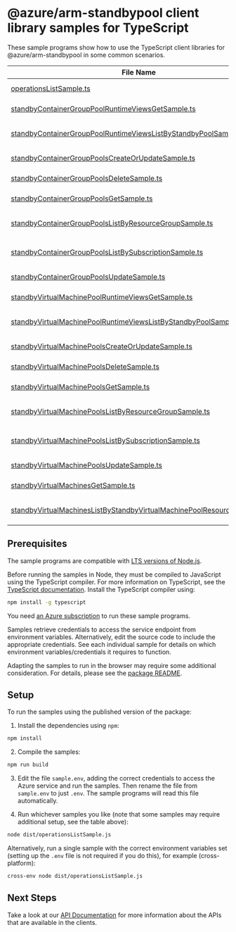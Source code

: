 # @azure/arm-standbypool client library samples for TypeScript

These sample programs show how to use the TypeScript client libraries for @azure/arm-standbypool in some common scenarios.

| **File Name**                                                                                                                                 | **Description**                                                                                                                                                                              |
| --------------------------------------------------------------------------------------------------------------------------------------------- | -------------------------------------------------------------------------------------------------------------------------------------------------------------------------------------------- |
| [operationsListSample.ts][operationslistsample]                                                                                               | list the operations for the provider x-ms-original-file: 2025-03-01/Operations_List.json                                                                                                     |
| [standbyContainerGroupPoolRuntimeViewsGetSample.ts][standbycontainergrouppoolruntimeviewsgetsample]                                           | get a StandbyContainerGroupPoolRuntimeViewResource x-ms-original-file: 2025-03-01/StandbyContainerGroupPoolRuntimeViews_Get.json                                                             |
| [standbyContainerGroupPoolRuntimeViewsListByStandbyPoolSample.ts][standbycontainergrouppoolruntimeviewslistbystandbypoolsample]               | list StandbyContainerGroupPoolRuntimeViewResource resources by StandbyContainerGroupPoolResource x-ms-original-file: 2025-03-01/StandbyContainerGroupPoolRuntimeViews_ListByStandbyPool.json |
| [standbyContainerGroupPoolsCreateOrUpdateSample.ts][standbycontainergrouppoolscreateorupdatesample]                                           | create a StandbyContainerGroupPoolResource x-ms-original-file: 2025-03-01/StandbyContainerGroupPools_CreateOrUpdate.json                                                                     |
| [standbyContainerGroupPoolsDeleteSample.ts][standbycontainergrouppoolsdeletesample]                                                           | delete a StandbyContainerGroupPoolResource x-ms-original-file: 2025-03-01/StandbyContainerGroupPools_Delete.json                                                                             |
| [standbyContainerGroupPoolsGetSample.ts][standbycontainergrouppoolsgetsample]                                                                 | get a StandbyContainerGroupPoolResource x-ms-original-file: 2025-03-01/StandbyContainerGroupPools_Get.json                                                                                   |
| [standbyContainerGroupPoolsListByResourceGroupSample.ts][standbycontainergrouppoolslistbyresourcegroupsample]                                 | list StandbyContainerGroupPoolResource resources by resource group x-ms-original-file: 2025-03-01/StandbyContainerGroupPools_ListByResourceGroup.json                                        |
| [standbyContainerGroupPoolsListBySubscriptionSample.ts][standbycontainergrouppoolslistbysubscriptionsample]                                   | list StandbyContainerGroupPoolResource resources by subscription ID x-ms-original-file: 2025-03-01/StandbyContainerGroupPools_ListBySubscription.json                                        |
| [standbyContainerGroupPoolsUpdateSample.ts][standbycontainergrouppoolsupdatesample]                                                           | update a StandbyContainerGroupPoolResource x-ms-original-file: 2025-03-01/StandbyContainerGroupPools_Update.json                                                                             |
| [standbyVirtualMachinePoolRuntimeViewsGetSample.ts][standbyvirtualmachinepoolruntimeviewsgetsample]                                           | get a StandbyVirtualMachinePoolRuntimeViewResource x-ms-original-file: 2025-03-01/StandbyVirtualMachinePoolRuntimeViews_Get.json                                                             |
| [standbyVirtualMachinePoolRuntimeViewsListByStandbyPoolSample.ts][standbyvirtualmachinepoolruntimeviewslistbystandbypoolsample]               | list StandbyVirtualMachinePoolRuntimeViewResource resources by StandbyVirtualMachinePoolResource x-ms-original-file: 2025-03-01/StandbyVirtualMachinePoolRuntimeViews_ListByStandbyPool.json |
| [standbyVirtualMachinePoolsCreateOrUpdateSample.ts][standbyvirtualmachinepoolscreateorupdatesample]                                           | create a StandbyVirtualMachinePoolResource x-ms-original-file: 2025-03-01/StandbyVirtualMachinePools_CreateOrUpdate.json                                                                     |
| [standbyVirtualMachinePoolsDeleteSample.ts][standbyvirtualmachinepoolsdeletesample]                                                           | delete a StandbyVirtualMachinePoolResource x-ms-original-file: 2025-03-01/StandbyVirtualMachinePools_Delete.json                                                                             |
| [standbyVirtualMachinePoolsGetSample.ts][standbyvirtualmachinepoolsgetsample]                                                                 | get a StandbyVirtualMachinePoolResource x-ms-original-file: 2025-03-01/StandbyVirtualMachinePools_Get.json                                                                                   |
| [standbyVirtualMachinePoolsListByResourceGroupSample.ts][standbyvirtualmachinepoolslistbyresourcegroupsample]                                 | list StandbyVirtualMachinePoolResource resources by resource group x-ms-original-file: 2025-03-01/StandbyVirtualMachinePools_ListByResourceGroup.json                                        |
| [standbyVirtualMachinePoolsListBySubscriptionSample.ts][standbyvirtualmachinepoolslistbysubscriptionsample]                                   | list StandbyVirtualMachinePoolResource resources by subscription ID x-ms-original-file: 2025-03-01/StandbyVirtualMachinePools_ListBySubscription.json                                        |
| [standbyVirtualMachinePoolsUpdateSample.ts][standbyvirtualmachinepoolsupdatesample]                                                           | update a StandbyVirtualMachinePoolResource x-ms-original-file: 2025-03-01/StandbyVirtualMachinePools_Update.json                                                                             |
| [standbyVirtualMachinesGetSample.ts][standbyvirtualmachinesgetsample]                                                                         | get a StandbyVirtualMachineResource x-ms-original-file: 2025-03-01/StandbyVirtualMachines_Get.json                                                                                           |
| [standbyVirtualMachinesListByStandbyVirtualMachinePoolResourceSample.ts][standbyvirtualmachineslistbystandbyvirtualmachinepoolresourcesample] | list StandbyVirtualMachineResource resources by StandbyVirtualMachinePoolResource x-ms-original-file: 2025-03-01/StandbyVirtualMachines_ListByStandbyVirtualMachinePoolResource.json         |

## Prerequisites

The sample programs are compatible with [LTS versions of Node.js](https://github.com/nodejs/release#release-schedule).

Before running the samples in Node, they must be compiled to JavaScript using the TypeScript compiler. For more information on TypeScript, see the [TypeScript documentation][typescript]. Install the TypeScript compiler using:

```bash
npm install -g typescript
```

You need [an Azure subscription][freesub] to run these sample programs.

Samples retrieve credentials to access the service endpoint from environment variables. Alternatively, edit the source code to include the appropriate credentials. See each individual sample for details on which environment variables/credentials it requires to function.

Adapting the samples to run in the browser may require some additional consideration. For details, please see the [package README][package].

## Setup

To run the samples using the published version of the package:

1. Install the dependencies using `npm`:

```bash
npm install
```

2. Compile the samples:

```bash
npm run build
```

3. Edit the file `sample.env`, adding the correct credentials to access the Azure service and run the samples. Then rename the file from `sample.env` to just `.env`. The sample programs will read this file automatically.

4. Run whichever samples you like (note that some samples may require additional setup, see the table above):

```bash
node dist/operationsListSample.js
```

Alternatively, run a single sample with the correct environment variables set (setting up the `.env` file is not required if you do this), for example (cross-platform):

```bash
cross-env node dist/operationsListSample.js
```

## Next Steps

Take a look at our [API Documentation][apiref] for more information about the APIs that are available in the clients.

[operationslistsample]: https://github.com/Azure/azure-sdk-for-js/blob/main/sdk/standbypool/arm-standbypool/samples/v2/typescript/src/operationsListSample.ts
[standbycontainergrouppoolruntimeviewsgetsample]: https://github.com/Azure/azure-sdk-for-js/blob/main/sdk/standbypool/arm-standbypool/samples/v2/typescript/src/standbyContainerGroupPoolRuntimeViewsGetSample.ts
[standbycontainergrouppoolruntimeviewslistbystandbypoolsample]: https://github.com/Azure/azure-sdk-for-js/blob/main/sdk/standbypool/arm-standbypool/samples/v2/typescript/src/standbyContainerGroupPoolRuntimeViewsListByStandbyPoolSample.ts
[standbycontainergrouppoolscreateorupdatesample]: https://github.com/Azure/azure-sdk-for-js/blob/main/sdk/standbypool/arm-standbypool/samples/v2/typescript/src/standbyContainerGroupPoolsCreateOrUpdateSample.ts
[standbycontainergrouppoolsdeletesample]: https://github.com/Azure/azure-sdk-for-js/blob/main/sdk/standbypool/arm-standbypool/samples/v2/typescript/src/standbyContainerGroupPoolsDeleteSample.ts
[standbycontainergrouppoolsgetsample]: https://github.com/Azure/azure-sdk-for-js/blob/main/sdk/standbypool/arm-standbypool/samples/v2/typescript/src/standbyContainerGroupPoolsGetSample.ts
[standbycontainergrouppoolslistbyresourcegroupsample]: https://github.com/Azure/azure-sdk-for-js/blob/main/sdk/standbypool/arm-standbypool/samples/v2/typescript/src/standbyContainerGroupPoolsListByResourceGroupSample.ts
[standbycontainergrouppoolslistbysubscriptionsample]: https://github.com/Azure/azure-sdk-for-js/blob/main/sdk/standbypool/arm-standbypool/samples/v2/typescript/src/standbyContainerGroupPoolsListBySubscriptionSample.ts
[standbycontainergrouppoolsupdatesample]: https://github.com/Azure/azure-sdk-for-js/blob/main/sdk/standbypool/arm-standbypool/samples/v2/typescript/src/standbyContainerGroupPoolsUpdateSample.ts
[standbyvirtualmachinepoolruntimeviewsgetsample]: https://github.com/Azure/azure-sdk-for-js/blob/main/sdk/standbypool/arm-standbypool/samples/v2/typescript/src/standbyVirtualMachinePoolRuntimeViewsGetSample.ts
[standbyvirtualmachinepoolruntimeviewslistbystandbypoolsample]: https://github.com/Azure/azure-sdk-for-js/blob/main/sdk/standbypool/arm-standbypool/samples/v2/typescript/src/standbyVirtualMachinePoolRuntimeViewsListByStandbyPoolSample.ts
[standbyvirtualmachinepoolscreateorupdatesample]: https://github.com/Azure/azure-sdk-for-js/blob/main/sdk/standbypool/arm-standbypool/samples/v2/typescript/src/standbyVirtualMachinePoolsCreateOrUpdateSample.ts
[standbyvirtualmachinepoolsdeletesample]: https://github.com/Azure/azure-sdk-for-js/blob/main/sdk/standbypool/arm-standbypool/samples/v2/typescript/src/standbyVirtualMachinePoolsDeleteSample.ts
[standbyvirtualmachinepoolsgetsample]: https://github.com/Azure/azure-sdk-for-js/blob/main/sdk/standbypool/arm-standbypool/samples/v2/typescript/src/standbyVirtualMachinePoolsGetSample.ts
[standbyvirtualmachinepoolslistbyresourcegroupsample]: https://github.com/Azure/azure-sdk-for-js/blob/main/sdk/standbypool/arm-standbypool/samples/v2/typescript/src/standbyVirtualMachinePoolsListByResourceGroupSample.ts
[standbyvirtualmachinepoolslistbysubscriptionsample]: https://github.com/Azure/azure-sdk-for-js/blob/main/sdk/standbypool/arm-standbypool/samples/v2/typescript/src/standbyVirtualMachinePoolsListBySubscriptionSample.ts
[standbyvirtualmachinepoolsupdatesample]: https://github.com/Azure/azure-sdk-for-js/blob/main/sdk/standbypool/arm-standbypool/samples/v2/typescript/src/standbyVirtualMachinePoolsUpdateSample.ts
[standbyvirtualmachinesgetsample]: https://github.com/Azure/azure-sdk-for-js/blob/main/sdk/standbypool/arm-standbypool/samples/v2/typescript/src/standbyVirtualMachinesGetSample.ts
[standbyvirtualmachineslistbystandbyvirtualmachinepoolresourcesample]: https://github.com/Azure/azure-sdk-for-js/blob/main/sdk/standbypool/arm-standbypool/samples/v2/typescript/src/standbyVirtualMachinesListByStandbyVirtualMachinePoolResourceSample.ts
[apiref]: https://learn.microsoft.com/javascript/api/@azure/arm-standbypool?view=azure-node-preview
[freesub]: https://azure.microsoft.com/free/
[package]: https://github.com/Azure/azure-sdk-for-js/tree/main/sdk/standbypool/arm-standbypool/README.md
[typescript]: https://www.typescriptlang.org/docs/home.html

